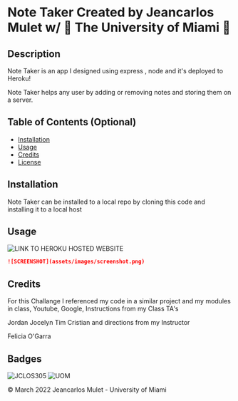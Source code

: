 # Note Taker Created by Jeancarlos Mulet w/ 🙌 The University of Miami 🙌


## Description

Note Taker is an app I designed using express , node and it's deployed to Heroku!

Note Taker helps any user by adding or removing notes and storing them on a server.

## Table of Contents (Optional)



* [Installation](#installation)
* [Usage](#usage)
* [Credits](#credits)
* [License](#license)


## Installation

Note Taker can be installed to a local repo by cloning this code and installing it to a local host 


## Usage

![LINK TO HEROKU HOSTED WEBSITE](https://sleepy-cove-14241.herokuapp.com/)

```md
![SCREENSHOT](assets/images/screenshot.png)
```


## Credits
For this Challange I referenced my code in a similar project and my modules in class, Youtube, Google, Instructions from my Class TA's

Jordan
Jocelyn
Tim
Cristian
and directions from my Instructor

Felicia O'Garra


## Badges

![JCLOS305](https://img.shields.io/badge/Orchestrated%20by-JCLOS305-blue)
![UOM](https://img.shields.io/badge/University%20of-Miami-orange)



© March 2022 Jeancarlos Mulet - University of Miami
